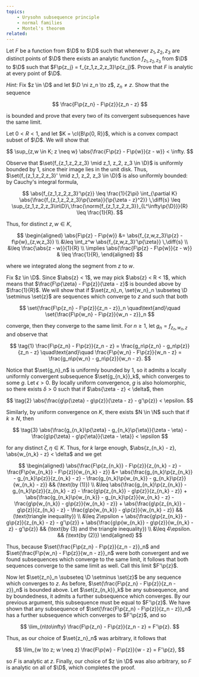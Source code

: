 ```yaml
---
topics:
    - Urysohn subsequence principle
    - normal families
    - Montel's theorem
related:
---
```


<problem>

Let $F$ be a function from $\D$ to $\D$ such that whenever $z_1, z_2, z_3$ are distinct points of $\D$ there exists an analytic function $f_{z_1,z_2,z_3}$ from $\D$ to $\D$ such that $F\p{z_j} = f_{z_1,z_2,z_3}\p{z_j}$. Prove that $F$ is analytic at every point of $\D$.

_Hint:_ Fix $z \in \D$ and let $\D \ni z_n \to z$, $z_n \neq z$. Show that the sequence

$$
\frac{F\p{z_n} - F\p{z}}{z_n - z}
$$

is bounded and prove that every two of its convergent subsequences have the same limit.

</problem>

<solution>

Let $0 < R < 1$, and let $K = \cl{B\p{0, R}}$, which is a convex compact subset of $\D$. We will show that

$$
\sup_{z,w \in K; z \neq w} \abs{\frac{F\p{z} - F\p{w}}{z - w}} < \infty.
$$

Observe that $\set{f_{z_1,z_2,z_3} \mid z_1, z_2, z_3 \in \D}$ is uniformly bounded by $1$, since their image lies in the unit disk. Thus, $\set{f_{z_1,z_2,z_3}' \mid z_1, z_2, z_3 \in \D}$ is also uniformly bounded: by Cauchy's integral formula,

$$
\abs{f_{z_1,z_2,z_3}'\p{z}}
    \leq \frac{1}{2\pi} \int_{\partial K} \abs{\frac{f_{z_1,z_2,z_3}\p{\zeta}}{\p{\zeta - z}^2}} \,\diff{s}
    \leq \sup_{z_1,z_2,z_3\in\D}\,\frac{\norm{f_{z_1,z_2,z_3}}_{L^\infty\p{\D}}}{R}
    \leq \frac{1}{R}.
$$

Thus, for distinct $z, w \in K$,

$$
\begin{aligned}
    \abs{F\p{z} - F\p{w}}
        &= \abs{f_{z,w,z_3}\p{z} - f\p{w}_{z,w,z_3}} \\
        &\leq \int_z^w \abs{f_{z,w,z_3}'\p{\zeta}} \,\diff{s} \\
        &\leq \frac{\abs{z - w}}{1}{R} \\
    \implies
    \abs{\frac{F\p{z} - F\p{w}}{z - w}}
        & \leq \frac{1}{R},
\end{aligned}
$$

where we integrated along the segment from $z$ to $w$.

Fix $z \in \D$. Since $\abs{z} < 1$, we may pick $\abs{z} < R < 1$, which means that $\frac{F\p{\zeta} - F\p{z}}{\zeta - z}$ is bounded above by $\frac{1}{R}$. We will show that if $\set{z_n}_n, \set{w_n}_n \subseteq \D \setminus \set{z}$ are sequences which converge to $z$ and such that both

$$
\set{\frac{F\p{z_n} - F\p{z}}{z_n - z}}_n
\quad\text{and}\quad \set{\frac{F\p{w_n} - F\p{z}}{w_n - z}}_n
$$

converge, then they converge to the same limit. For $n \geq 1$, let $g_n = f_{z_n,w_n,z}$ and observe that

$$
\tag{1}
\frac{F\p{z_n} - F\p{z}}{z_n - z}
    = \frac{g_n\p{z_n} - g_n\p{z}}{z_n - z}
\quad\text{and}\quad
\frac{F\p{w_n} - F\p{z}}{w_n - z}
    = \frac{g_n\p{w_n} - g_n\p{z}}{w_n - z}.
$$

Notice that $\set{g_n}_n$ is uniformly bounded by $1$, so it admits a locally uniformly convergent subsequence $\set{g_{n_k}}_k$, which converges to some $g$. Let $\epsilon > 0$. By locally uniform convergence, $g$ is also holomorphic, so there exists $\delta > 0$ such that if $\abs{\zeta - z} < \delta$, then

$$
\tag{2}
\abs{\frac{g\p{\zeta} - g\p{z}}{\zeta - z} - g'\p{z}} < \epsilon.
$$

Similarly, by uniform convergence on $K$, there exists $N \in \N$ such that if $k \geq N$, then

$$
\tag{3}
\abs{\frac{g_{n_k}\p{\zeta} - g_{n_k}\p{\eta}}{\zeta - \eta} - \frac{g\p{\zeta} - g\p{\eta}}{\zeta - \eta}} < \epsilon
$$

for any distinct $\zeta, \eta \in K$. Thus, for $k$ large enough, $\abs{z_{n_k} - z}, \abs{w_{n_k} - z} < \delta$ and we get

$$
\begin{aligned}
    \abs{\frac{F\p{z_{n_k}} - F\p{z}}{z_{n_k} - z} - \frac{F\p{w_{n_k}} - F\p{z}}{w_{n_k} - z}}
        &= \abs{\frac{g_{n_k}\p{z_{n_k}} - g_{n_k}\p{z}}{z_{n_k} - z} - \frac{g_{n_k}\p{w_{n_k}} - g_{n_k}\p{z}}{w_{n_k} - z}}
            && (\text{by (1)}) \\
        &\leq \abs{\frac{g_{n_k}\p{z_{n_k}} - g_{n_k}\p{z}}{z_{n_k} - z} - \frac{g\p{z_{n_k}} - g\p{z}}{z_{n_k} - z}}
            + \abs{\frac{g_{n_k}\p{w_{n_k}} - g_{n_k}\p{z}}{w_{n_k} - z} - \frac{g\p{w_{n_k}} - g\p{z}}{w_{n_k} - z}}
            + \abs{\frac{g\p{z_{n_k}} - g\p{z}}{z_{n_k} - z} - \frac{g\p{w_{n_k}} - g\p{z}}{w_{n_k} - z}}
            && (\text{triangle inequality}) \\
        &\leq 2\epsilon + \abs{\frac{g\p{z_{n_k}} - g\p{z}}{z_{n_k} - z} - g'\p{z}} + \abs{\frac{g\p{w_{n_k}} - g\p{z}}{w_{n_k} - z} - g'\p{z}}
            && (\text{by (3) and the triangle inequality}) \\
        &\leq 4\epsilon.
            && (\text{by (2)})
\end{aligned}
$$

Thus, because $\set{\frac{F\p{z_n} - F\p{z}}{z_n - z}}_n$ and $\set{\frac{F\p{w_n} - F\p{z}}{w_n - z}}_n$ were both convergent and we found subsequences which converge to the same limit, it follows that both sequences converge to the same limit as well. Call this limit $F'\p{z}$.

Now let $\set{z_n}_n \subseteq \D \setminus \set{z}$ be any sequence which converges to $z$. As before, $\set{\frac{F\p{z_n} - F\p{z}}{z_n - z}}_n$ is bounded above. Let $\set{z_{n_k}}_k$ be any subsequence, and by boundedness, it admits a further subsequence which converges. By our previous argument, this subsequence must be equal to $F'\p{z}$. We have shown that any subsequence of $\set{\frac{F\p{z_n} - F\p{z}}{z_n - z}}_n$ has a further subsequence which converges to $F'\p{z}$, and so

$$
\lim_{n\to\infty} \frac{F\p{z_n} - F\p{z}}{z_n - z} = F'\p{z}.
$$

Thus, as our choice of $\set{z_n}_n$ was arbitrary, it follows that

$$
\lim_{w \to z; w \neq z} \frac{F\p{w} - F\p{z}}{w - z} = F'\p{z},
$$

so $F$ is analytic at $z$. Finally, our choice of $z \in \D$ was also arbitrary, so $F$ is analytic on all of $\D$, which completes the proof.

</solution>
